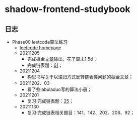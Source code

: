 # shadow-frontend-studybook

## 日志
- Phase00 leetcode算法练习
  - [leetcode homepage](https://leetcode-cn.com/u/mopeys/)
  - 20211205
    - 完成掘金[文章](https://juejin.cn/post/7038118499327148062)输出，花了周末1.5d；
    - 完成链表题：[61](leetcode/61.旋转链表.js)；
  - 20211204
    - 构思书写关于以递归方式反转链表类问题的掘金文章；
  - 20211202、03
    - 看了些labuladuo写的算法小册；
  - 20211201
    - 复习·完成链表题：[25](leetcode/25.k-个一组翻转链表.js)；
  - 20211130
    - 复习·完成链表相关题目：141、142、202、206、92；
